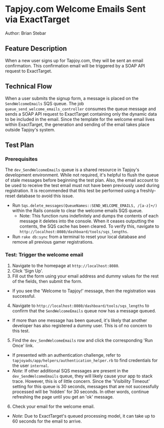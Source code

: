 # Tapjoy.com Welcome Emails Sent via ExactTarget

Author: Brian Stebar


## Feature Description
When a new user signs up for Tapjoy.com, they will be sent an email confirmation.  This confirmation email will be triggered by a SOAP API request to ExactTarget.

## Technical Flow
When a user submits the signup form, a message is placed on the `SendWelcomeEmails` SQS queue.  The job `queue_send_welcome_emails_controller` consumes the queue message and sends a SOAP API request to ExactTarget containing only the dynamic data to be included in the email.  Since the template for the welcome email lives within ExactTarget, the generation and sending of the email takes place outside Tapjoy's system.


## Test Plan

### Prerequisites
The `dev_SendWelcomeEmails` queue is a shared resource in Tapjoy's development environment.  While not required, it's helpful to flush the queue of stale messages before beginning the test plan.  Also, the email account to be used to receive the test email must not have been previously used during registration.  It is recommended that this test be performed using a freshly-reset database to avoid this issue.

* Run `Sqs.delete_messages(QueueNames::SEND_WELCOME_EMAILS, /[a-z]+/)` within the Rails console to clear the welcome emails SQS queue.
  * Note: This function runs indefinitely and dumps the contents of each message it deletes into the console.  When it ceases outputting the contents, the SQS cache has been cleared.  To verify this, navigate to `http://localhost:8080/dashboard/tools/sqs_lengths`.
* Run `rake db:sync` from a terminal to reset your local database and remove all previous gamer registrations.


### Test: Trigger the welcome email

1. Navigate to the homepage at `http://localhost:8080`.
2. Click 'Sign Up'.
3. Fill out the form using your email address and dummy values for the rest of the fields, then submit the form.
  * If you see the 'Welcome to Tapjoy!' message, then the registration was successful.
4. Navigate to `http://localhost:8080/dashboard/tools/sqs_lengths` to confirm that the `SendWelcomeEmails` queue now has a message queued.
  * If more than one message has been queued, it's likely that another developer has also registered a dummy user.  This is of no concern to this test.
5. Find the `dev_SendWelcomeEmails` row and click the corresponding 'Run Once' link.
  * If presented with an authentication challenge, refer to `tapjoyads/app/helpers/authentication_helper.rb` to find credentials for the user `internal`.
  * *Note*: If other additional SQS messages are present in the `dev_SendWelcomeEmails` queue, they will likely cause your app to stack trace.  However, this is of little concern.  Since the 'Visibility Timeout' setting for this queue is 30 seconds, messages that are not successfully processed will be 'hidden' for 30 seconds.  In other words, continue refreshing the page until you get an 'ok' message.
6. Check your email for the welcome email.
  * *Note*: Due to ExactTarget's queued processing model, it can take up to 60 seconds for the email to arrive.
